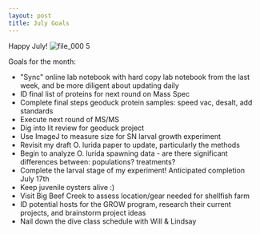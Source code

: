 ```yaml
---
layout: post
title: July Goals
---
```


Happy July! 
![file_000 5](https://user-images.githubusercontent.com/17264765/27854869-3a54510e-611d-11e7-84aa-dc1a378f933b.jpeg)

Goals for the month: 
* "Sync" online lab notebook with hard copy lab notebook from the last week, and be more diligent about updating daily
* ID final list of proteins for next round on Mass Spec
* Complete final steps geoduck protein samples: speed vac, desalt, add standards
* Execute next round of MS/MS
* Dig into lit review for geoduck project
* Use ImageJ to measure size for SN larval growth experiment
* Revisit my draft O. lurida paper to update, particularly the methods
* Begin to analyze O. lurida spawning data - are there significant differences between: populations? treatments? 
* Complete the larval stage of my experiment! Anticipated completion July 17th
* Keep juvenile oysters alive :)
* Visit Big Beef Creek to assess location/gear needed for shellfish farm
* ID potential hosts for the GROW program, research their current projects, and brainstorm project ideas
* Nail down the dive class schedule with Will & Lindsay 
